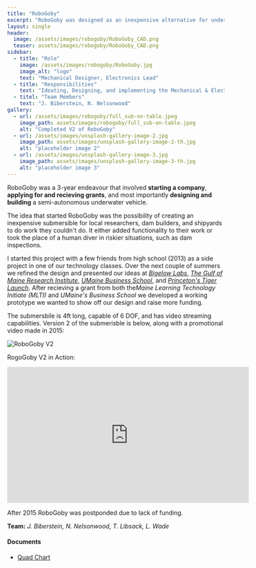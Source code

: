 ```yaml
---
title: "RoboGoby"
excerpt: "RoboGoby was designed as an inexpensive alternative for underwater researchers, dam builders, and boat yards to get a better understanding of what the world looks like underwater."
layout: single
header:
  image: /assets/images/robogoby/RoboGoby_CAD.png
  teaser: assets/images/robogoby/RoboGoby_CAD.png
sidebar:
  - title: "Role"
    image: /assets/images/robogoby/RoboGoby.jpg
    image_alt: "logo"
    text: "Mechanical Designer, Electronics Lead"
  - title: "Responsibilities"
    text: "Ideating, Designing, and implementing the Mechanical & Electrical design of the submiersible"
  - titel: "Team Members"
    text: "J. Biberstein, N. Nelsonwood"
gallery:
  - url: /assets/images/robogoby/full_sub-on-table.jpeg
    image_path: assets/images/robogoby/full_sub-on-table.jpeg
    alt: "Completed V2 of RoboGoby"
  - url: /assets/images/unsplash-gallery-image-2.jpg
    image_path: assets/images/unsplash-gallery-image-2-th.jpg
    alt: "placeholder image 2"
  - url: /assets/images/unsplash-gallery-image-3.jpg
    image_path: assets/images/unsplash-gallery-image-3-th.jpg
    alt: "placeholder image 3"
---
```


RoboGoby was a 3-year endeavour that involved **starting a company**, **applying for and recieving grants**, and most importantly **designing and building** a semi-autonomous underwater vehicle. 

The idea that started RoboGoby was the possibility of creating an inexpensive submersible for local researchers, dam builders, and shipyards to do work they couldn't do. It either added functionality to their work or took the place of a human diver in riskier situations, such as dam inspections.

I started this project with a few friends from high school (2013) as a side project in one of our technology classes. Over the next couple of summers we refined the design and presented our ideas at *[Bigelow Labs](https://www.bigelow.org/)*, *[The Gulf of Maine Research Institute](https://www.gmri.org/)*, *[UMaine Business School](https://umaine.edu/business/https://umaine.edu/business/)*, and *[Princeton's Tiger Launch](https://www.tigerlaunch.com/)*. After recieving a grant from both the*Maine Learning Technology Initiate (MLTI)* and *UMaine's Business School* we developed a working prototype we wanted to show off our design and raise more funding. 

The submersbile is 4ft long, capable of 6 DOF, and has video streaming capabilities. Version 2 of the submerisble is below, along with a promotional video made in 2015:

![RoboGoby V2]({{site.baseurl}}/assets/images/robogoby/full_sub-on-table.jpeg "Underwater Submersible")

RogoGoby V2 in Action:

<iframe width="560" height="315" src="https://www.youtube.com/embed/RPjHNe_aOmc" frameborder="0" allow="accelerometer; autoplay; encrypted-media; gyroscope; picture-in-picture" allowfullscreen></iframe>

After 2015 RoboGoby was postponded due to lack of funding.

**Team:** *J. Biberstein, N. Nelsonwood, T. Libsack, L. Wade*

#### Documents
+ [Quad Chart](/assets/assets/pdfs/quadcharts/RoboGoby-Quad_Chart.pdf)<br>